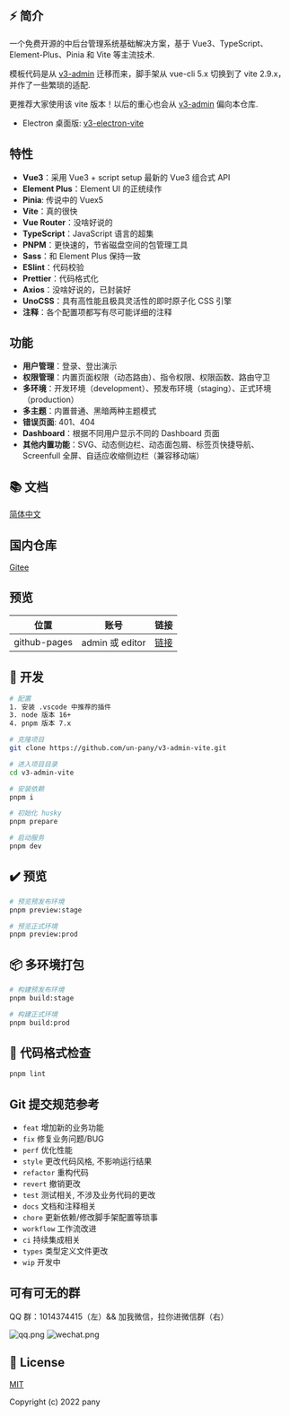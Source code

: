 ## ⚡️ 简介

一个免费开源的中后台管理系统基础解决方案，基于 Vue3、TypeScript、Element-Plus、Pinia 和 Vite 等主流技术.

模板代码是从 [v3-admin](https://github.com/un-pany/v3-admin) 迁移而来，脚手架从 vue-cli 5.x 切换到了 vite 2.9.x，并作了一些繁琐的适配.

更推荐大家使用该 vite 版本！以后的重心也会从 [v3-admin](https://github.com/un-pany/v3-admin) 偏向本仓库.

- Electron 桌面版: [v3-electron-vite](https://github.com/un-pany/v3-electron-vite)

## 特性

- **Vue3**：采用 Vue3 + script setup 最新的 Vue3 组合式 API
- **Element Plus**：Element UI 的正统续作
- **Pinia**: 传说中的 Vuex5
- **Vite**：真的很快
- **Vue Router**：没啥好说的
- **TypeScript**：JavaScript 语言的超集
- **PNPM**：更快速的，节省磁盘空间的包管理工具
- **Sass**：和 Element Plus 保持一致
- **ESlint**：代码校验
- **Prettier**：代码格式化
- **Axios**：没啥好说的，已封装好
- **UnoCSS**：具有高性能且极具灵活性的即时原子化 CSS 引擎
- **注释**：各个配置项都写有尽可能详细的注释

## 功能

- **用户管理**：登录、登出演示
- **权限管理**：内置页面权限（动态路由）、指令权限、权限函数、路由守卫
- **多环境**：开发环境（development）、预发布环境（staging）、正式环境（production）
- **多主题**：内置普通、黑暗两种主题模式
- **错误页面**: 401、404
- **Dashboard**：根据不同用户显示不同的 Dashboard 页面
- **其他内置功能**：SVG、动态侧边栏、动态面包屑、标签页快捷导航、Screenfull 全屏、自适应收缩侧边栏（兼容移动端）

## 📚 文档

[简体中文](https://juejin.cn/post/7089377403717287972)

## 国内仓库

[Gitee](https://gitee.com/un-pany/v3-admin-vite)

## 预览

| 位置         | 账号            | 链接                                            |
| ------------ | --------------- | ----------------------------------------------- |
| github-pages | admin 或 editor | [链接](https://un-pany.github.io/v3-admin-vite) |

## 🚀 开发

```bash
# 配置
1. 安装 .vscode 中推荐的插件
3. node 版本 16+
4. pnpm 版本 7.x

# 克隆项目
git clone https://github.com/un-pany/v3-admin-vite.git

# 进入项目目录
cd v3-admin-vite

# 安装依赖
pnpm i

# 初始化 husky
pnpm prepare

# 启动服务
pnpm dev
```

## ✔️ 预览

```bash
# 预览预发布环境
pnpm preview:stage

# 预览正式环境
pnpm preview:prod
```

## 📦️ 多环境打包

```bash
# 构建预发布环境
pnpm build:stage

# 构建正式环境
pnpm build:prod
```

## 🔧 代码格式检查

```bash
pnpm lint
```

## Git 提交规范参考

- `feat` 增加新的业务功能
- `fix` 修复业务问题/BUG
- `perf` 优化性能
- `style` 更改代码风格, 不影响运行结果
- `refactor` 重构代码
- `revert` 撤销更改
- `test` 测试相关, 不涉及业务代码的更改
- `docs` 文档和注释相关
- `chore` 更新依赖/修改脚手架配置等琐事
- `workflow` 工作流改进
- `ci` 持续集成相关
- `types` 类型定义文件更改
- `wip` 开发中

## 可有可无的群

QQ 群：1014374415（左）&& 加我微信，拉你进微信群（右）

![qq.png](https://github.com/un-pany/v3-admin-vite/blob/main/src/assets/docs/qq.png)
![wechat.png](https://github.com/un-pany/v3-admin-vite/blob/main/src/assets/docs/wechat.png)

## 📄 License

[MIT](https://github.com/un-pany/v3-admin-vite/blob/main/LICENSE)

Copyright (c) 2022 pany
